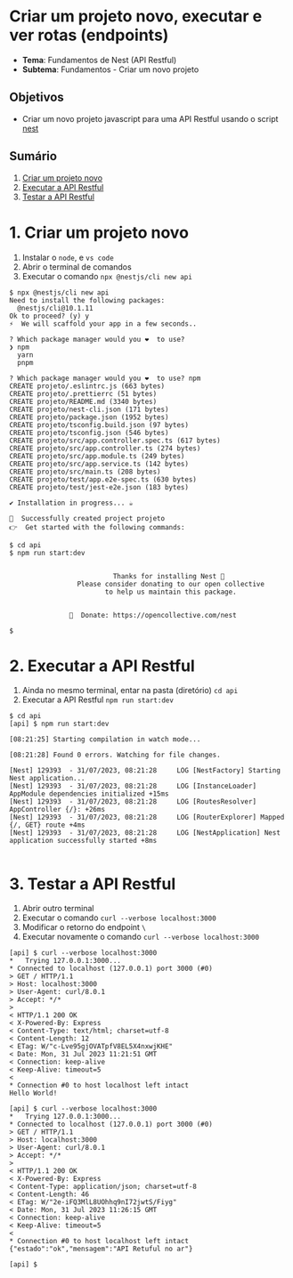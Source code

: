 # Criar um projeto novo, executar e ver rotas (endpoints)
- **Tema**: Fundamentos de Nest (API Restful)
- **Subtema**: Fundamentos - Criar um novo projeto

## Objetivos
- Criar um novo projeto javascript para uma API Restful usando o script [nest](https://nestjs.com/)


## Sumário
1. [Criar um projeto novo](https://github.com/infoweb-pos/notas_de_aula-nest/blob/main/fundamentos/01-novo_projeto.md#1-criar-um-projeto-novo)
2. [Executar a API Restful](https://github.com/infoweb-pos/notas_de_aula-nest/blob/main/fundamentos/01-novo_projeto.md#2-executar-a-api-restful)
3. [Testar a API Restful](https://github.com/infoweb-pos/notas_de_aula-nest/blob/main/fundamentos/01-novo_projeto.md#3-testar-a-api-restful)


# 1. Criar um projeto novo
1. Instalar o `node`, e `vs code`
2. Abrir o terminal de comandos
3. Executar o comando `npx @nestjs/cli new api`

```console
$ npx @nestjs/cli new api
Need to install the following packages:
  @nestjs/cli@10.1.11
Ok to proceed? (y) y
⚡  We will scaffold your app in a few seconds..

? Which package manager would you ❤️  to use? 
❯ npm 
  yarn 
  pnpm 

? Which package manager would you ❤️  to use? npm
CREATE projeto/.eslintrc.js (663 bytes)
CREATE projeto/.prettierrc (51 bytes)
CREATE projeto/README.md (3340 bytes)
CREATE projeto/nest-cli.json (171 bytes)
CREATE projeto/package.json (1952 bytes)
CREATE projeto/tsconfig.build.json (97 bytes)
CREATE projeto/tsconfig.json (546 bytes)
CREATE projeto/src/app.controller.spec.ts (617 bytes)
CREATE projeto/src/app.controller.ts (274 bytes)
CREATE projeto/src/app.module.ts (249 bytes)
CREATE projeto/src/app.service.ts (142 bytes)
CREATE projeto/src/main.ts (208 bytes)
CREATE projeto/test/app.e2e-spec.ts (630 bytes)
CREATE projeto/test/jest-e2e.json (183 bytes)

✔ Installation in progress... ☕

🚀  Successfully created project projeto
👉  Get started with the following commands:

$ cd api
$ npm run start:dev

                                         
                          Thanks for installing Nest 🙏
                 Please consider donating to our open collective
                        to help us maintain this package.
                                         
                                         
               🍷  Donate: https://opencollective.com/nest

$ 
```

# 2. Executar a API Restful
1. Ainda no mesmo terminal, entar na pasta (diretório) `cd api`
2. Executar a API Restful `npm run start:dev`

```console
$ cd api
[api] $ npm run start:dev

[08:21:25] Starting compilation in watch mode...

[08:21:28] Found 0 errors. Watching for file changes.

[Nest] 129393  - 31/07/2023, 08:21:28     LOG [NestFactory] Starting Nest application...
[Nest] 129393  - 31/07/2023, 08:21:28     LOG [InstanceLoader] AppModule dependencies initialized +15ms
[Nest] 129393  - 31/07/2023, 08:21:28     LOG [RoutesResolver] AppController {/}: +26ms
[Nest] 129393  - 31/07/2023, 08:21:28     LOG [RouterExplorer] Mapped {/, GET} route +4ms
[Nest] 129393  - 31/07/2023, 08:21:28     LOG [NestApplication] Nest application successfully started +8ms


```

# 3. Testar a API Restful
1. Abrir outro terminal
2. Executar o comando `curl --verbose localhost:3000`
3. Modificar o retorno do endpoint `\`
4. Executar novamente o comando `curl --verbose localhost:3000`

```console
[api] $ curl --verbose localhost:3000
*   Trying 127.0.0.1:3000...
* Connected to localhost (127.0.0.1) port 3000 (#0)
> GET / HTTP/1.1
> Host: localhost:3000
> User-Agent: curl/8.0.1
> Accept: */*
> 
< HTTP/1.1 200 OK
< X-Powered-By: Express
< Content-Type: text/html; charset=utf-8
< Content-Length: 12
< ETag: W/"c-Lve95gjOVATpfV8EL5X4nxwjKHE"
< Date: Mon, 31 Jul 2023 11:21:51 GMT
< Connection: keep-alive
< Keep-Alive: timeout=5
< 
* Connection #0 to host localhost left intact
Hello World!

[api] $ curl --verbose localhost:3000
*   Trying 127.0.0.1:3000...
* Connected to localhost (127.0.0.1) port 3000 (#0)
> GET / HTTP/1.1
> Host: localhost:3000
> User-Agent: curl/8.0.1
> Accept: */*
> 
< HTTP/1.1 200 OK
< X-Powered-By: Express
< Content-Type: application/json; charset=utf-8
< Content-Length: 46
< ETag: W/"2e-iFQ3MlL8UOhhq9nI72jwtS/Fiyg"
< Date: Mon, 31 Jul 2023 11:26:15 GMT
< Connection: keep-alive
< Keep-Alive: timeout=5
< 
* Connection #0 to host localhost left intact
{"estado":"ok","mensagem":"API Retuful no ar"}

[api] $ 
```
